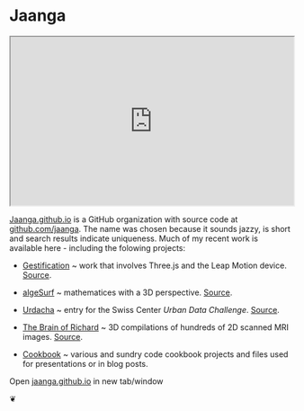 Jaanga
======

<iframe src=http://jaanga.github.io	width=100% height=300px></iframe>

<a href="http://jaanga.github.io" target="_blank">Jaanga.github.io</a> is a GitHub organization with source code at <a href="https://github.com/jaanga" target="_blank">github.com/jaanga</a>.
The name was chosen because it sounds jazzy, is short and search results indicate uniqueness.
Much of my recent work is available here - including the folowing projects:

		
* <a href="http://jaanga.github.io/gestification/" target="_blank">Gestification</a> ~ work that involves Three.js and the Leap Motion device. 
<a href="https://github.com/jaanga/gestification" target="_blank">Source</a>.
		
* <a href="http://jaanga.github.io/algesurf" target="_blank">algeSurf</a> ~ mathematices with a 3D perspective. 
<a href="https://github.com/jaanga/algesurf" target="_blank">Source</a>.
		
* <a href="http://jaanga.github.io/urdacha" target="_blank">Urdacha</a> ~ entry for the Swiss Center _Urban Data Challenge_. 
<a href="https://github.com/jaanga/urdacha" target="_blank">Source</a>.
		
* <a href="http://jaanga.github.io/brainofrichard/" target="_blank">The Brain of Richard</a> ~ 3D compilations of hundreds of 2D scanned MRI images. 
<a href="https://github.com/jaanga/brainofrichard/tree/gh-pages" target="_blank">Source</a>.
		
* <a href="https://github.com/jaanga/cookbook" target="_blank">Cookbook</a> ~ various and sundry code cookbook projects and files used for presentations or in blog posts. 	
		
Open <a href="http://jaanga.github.io" target="_blank">jaanga.github.io</a> in new tab/window

&#x2766;